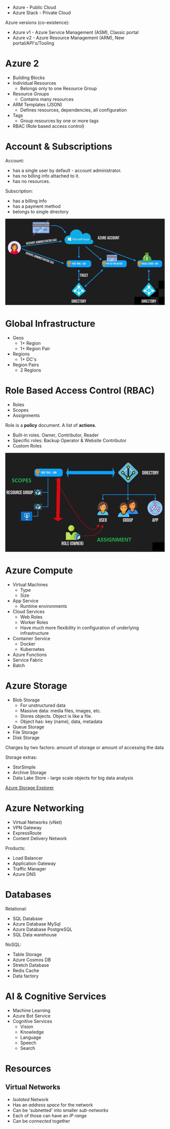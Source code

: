 * Azure - Public Cloud
* Azure Stack - Private Cloud

Azure versions (co-existence):
* Azure v1 - Azure Service Management (ASM), Classic portal
* Azure v2 - Azure Resource Management (ARM), New portal/API's/Tooling

# Azure 2

* Building Blocks
* Individual Resources
   * Belongs only to one Resource Group
* Resource *Groups*
   * Contains many resources
* ARM Templates (JSON)
   * Defines resources, dependencies, all configuration
* Tags
   * Group resources by one or more tags
* RBAC (Role based access control)

# Account & Subscriptions

Account:
* has a single user by default - account administrator.
* has no billing info attached to it.
* has no resources.

Subscription:
* has a billing info
* has a payment method
* belongs to single directory

![Azure account and subscription](azure-account-and-subscription.png)

# Global Infrastructure

* Geos
    * 1+ Region
    * 1+ Region Pair
* Regions
    * 1+ DC's
* Region Pairs
    * 2 Regions 

# Role Based Access Control (RBAC)

* Roles
* Scopes
* Assignments

Role is a **policy** document.
A list of **actions**.

* Built-in roles. Owner, Contributor, Reader
* Specific roles: Backup Operator & Website Contributor
* Custom Roles

![Assignment role to scope](role-scope-assignment.png)

# Azure Compute

* Virtual Machines
    * Type
    * Size
* App Service
    * Runtime environments
* Cloud Services
    * Web Roles
    * Worker Roles
    * Have much more flexibility in configuration of underlying infrastructure
* Container Service
    * Docker
    * Kubernetes
* Azure Functions
* Service Fabric
* Batch

# Azure Storage

* Blob Storage
    * For unstructured data
    * Massive data: media files, images, etc.
    * Stores objects. Object is like a file.
    * Object has: key (name), data, metadata
* Queue Storage
* File Storage
* Disk Storage

Charges by two factors: amount of storage or amount of accessing the data

Storage extras:
* StorSimple
* Archive Storage
* Data Lake Store - large scale objects for big data analysis

[Azure Storage Explorer](https://azure.microsoft.com/en-au/features/storage-explorer/)

# Azure Networking

* Virtual Networks (vNet)
* VPN Gateway
* ExpressRoute
* Content Delivery Network

Products:
* Load Balancer
* Application Gateway
* Traffic Manager
* Azure DNS

# Databases

Relational:
* SQL Database
* Azure Database MySql
* Azure Database PostgreSQL
* SQL Data warehouse

NoSQL:
* Table Storage
* Azure Cosmos DB
* Stretch Database
* Redis Cache
* Data factory

# AI & Cognitive Services

* Machine Learning
* Azure Bot Service
* Cognitive Services
    * Vision
    * Knowledge
    * Language
    * Speech
    * Search

# Resources

## Virtual Networks

* *Isolated* Network
* Has an *address space* for the network
* Can be 'subnetted' into smaller *sub-networks*
* Each of those can have an *IP range*
* Can be *connected* together